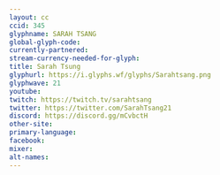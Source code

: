```yaml
---
layout: cc
ccid: 345
glyphname: SARAH TSANG
global-glyph-code: 
currently-partnered: 
stream-currency-needed-for-glyph: 
title: Sarah Tsung
glyphurl: https://i.glyphs.wf/glyphs/Sarahtsang.png
glyphwave: 21
youtube: 
twitch: https://twitch.tv/sarahtsang
twitter: https://twitter.com/SarahTsang21
discord: https://discord.gg/mCvbctH
other-site: 
primary-language: 
facebook: 
mixer: 
alt-names: 
---
```


